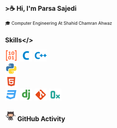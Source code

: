 ## >☕ Hi, I'm Parsa Sajedi
🎓 Computer Engineering At Shahid Chamran Ahwaz

## Skills</>

<img src="https://github.com/PKief/vscode-material-icon-theme/blob/main/icons/assembly.svg" title="Assembly" alt="Assembly" width="40" height="40"/>&nbsp;
<img src="https://github.com/PKief/vscode-material-icon-theme/blob/main/icons/c.svg" title="C" alt="C" width="40" height="40"/>&nbsp; 
<img src="https://github.com/PKief/vscode-material-icon-theme/blob/main/icons/cpp.svg" title="C++" alt="C++" width="40" height="40"/>&nbsp;  
<img src="https://github.com/PKief/vscode-material-icon-theme/blob/main/icons/python.svg" title="Python" alt="Python" width="40" height="40"/>&nbsp;  
<img src="https://github.com/PKief/vscode-material-icon-theme/blob/main/icons/html.svg" title="HTML" alt="HTML" width="40" height="40"/>&nbsp;  
<img src="https://github.com/PKief/vscode-material-icon-theme/blob/main/icons/css.svg" title="CSS" alt="CSS" width="40" height="40"/>&nbsp; 
<img src="https://github.com/PKief/vscode-material-icon-theme/blob/main/icons/django.svg" title="Django" alt="Django" width="40" height="40"/>&nbsp; 
<img src="https://github.com/PKief/vscode-material-icon-theme/blob/main/icons/git.svg" title="Git" alt="Git" width="40" height="40"/>&nbsp; 
<img src="https://github.com/PKief/vscode-material-icon-theme/blob/main/icons/hex.svg" title="Hex" alt="Hex" width="40" height="40"/>&nbsp; 

## <img src="assets/gif/GitHub-logo.gif" width="35px"> **GitHub Activity**
